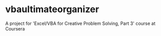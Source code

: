 # vbaultimateorganizer
A project for 'Excel/VBA for Creative Problem Solving, Part 3' course at Coursera
